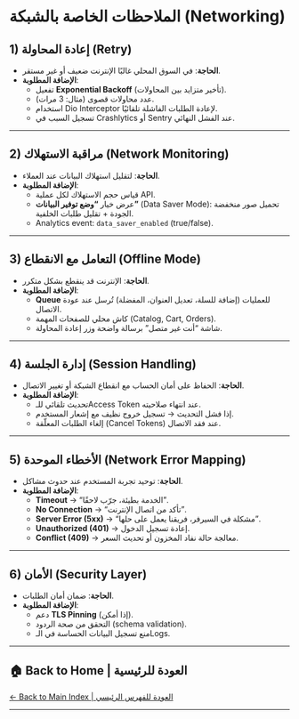 # **الملاحظات الخاصة بالشبكة (Networking)**

## **1\) إعادة المحاولة (Retry)**

* **الحاجة**: في السوق المحلي غالبًا الإنترنت ضعيف أو غير مستقر.  
* **الإضافة المطلوبة**:  
  * تفعيل **Exponential Backoff** (تأخير متزايد بين المحاولات).  
  * عدد محاولات قصوى (مثال: 3 مرات).  
  * استخدام Dio Interceptor لإعادة الطلبات الفاشلة تلقائيًا.  
  * تسجيل السبب في Crashlytics أو Sentry عند الفشل النهائي.

---

## **2\) مراقبة الاستهلاك (Network Monitoring)**

* **الحاجة**: لتقليل استهلاك البيانات عند العملاء.  
* **الإضافة المطلوبة**:  
  * قياس حجم الاستهلاك لكل عملية API.  
  * عرض خيار **“وضع توفير البيانات”** (Data Saver Mode): تحميل صور منخفضة الجودة \+ تقليل طلبات الخلفية.  
  * Analytics event: `data_saver_enabled` (true/false).

---

## **3\) التعامل مع الانقطاع (Offline Mode)**

* **الحاجة**: الإنترنت قد ينقطع بشكل متكرر.  
* **الإضافة المطلوبة**:  
  * **Queue** للعمليات (إضافة للسلة، تعديل العنوان، المفضلة) تُرسل عند عودة الاتصال.  
  * كاش محلي للصفحات المهمة (Catalog, Cart, Orders).  
  * شاشة “أنت غير متصل” برسالة واضحة وزر إعادة المحاولة.

---

## **4\) إدارة الجلسة (Session Handling)**

* **الحاجة**: الحفاظ على أمان الحساب مع انقطاع الشبكة أو تغيير الاتصال.  
* **الإضافة المطلوبة**:  
  * تحديث تلقائي للـAccess Token عند انتهاء صلاحيته.  
  * إذا فشل التحديث → تسجيل خروج نظيف مع إشعار المستخدم.  
  * إلغاء الطلبات المعلّقة (Cancel Tokens) عند فقد الاتصال.

---

## **5\) الأخطاء الموحدة (Network Error Mapping)**

* **الحاجة**: توحيد تجربة المستخدم عند حدوث مشاكل.  
* **الإضافة المطلوبة**:  
  * **Timeout** → “الخدمة بطيئة، جرّب لاحقًا”.  
  * **No Connection** → “تأكد من اتصال الإنترنت”.  
  * **Server Error (5xx)** → “مشكلة في السيرفر، فريقنا يعمل على حلها”.  
  * **Unauthorized (401)** → إعادة تسجيل الدخول.  
  * **Conflict (409)** → معالجة حالة نفاد المخزون أو تحديث السعر.

---

## **6\) الأمان (Security Layer)**

* **الحاجة**: ضمان أمان الطلبات.  
* **الإضافة المطلوبة**:  
  * دعم **TLS Pinning** (إذا أمكن).  
  * التحقق من صحة الردود (schema validation).  
  * منع تسجيل البيانات الحساسة في الـLogs.


---

## 🏠 **Back to Home | العودة للرئيسية**

[← Back to Main Index | العودة للفهرس الرئيسي](../../../index.html)

---

